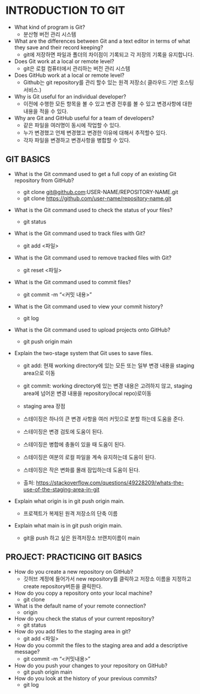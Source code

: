 # INTRODUCTION TO GIT

- What kind of program is Git?
  - 분산형 버전 관리 시스템
- What are the differences between Git and a text editor in terms of what they save and their record keeping?
  - git에 저장하면 파일과 폴더의 차이점이 기록되고 각 저장의 기록을 유지합니다.
- Does Git work at a local or remote level?
  - git은 로컬 컴퓨터에서 관리하는 버전 관리 시스템
- Does GitHub work at a local or remote level?
  - Github는 git repository를 관리 할수 있는 원격 저장소( 클라우드 기반 호스팅 서비스.)
- Why is Git useful for an individual developer?
  - 이전에 수행한 모든 항목을 볼 수 있고 변경 전후를 볼 수 있고 변경사항에 대한 내용을 적을 수 있다.
- Why are Git and GitHub useful for a team of developers?
  - 같은 파일을 여러명이 동시에 작업할 수 있다.
  - 누가 변경했고 언제 변경했고 변경한 이유에 대해서 추적할수 있다.
  - 각자 파일을 변경하고 변경사항을 병합할 수 있다.

## GIT BASICS

- What is the Git command used to get a full copy of an existing Git repository from GitHub?
  - git clone git@github.com:USER-NAME/REPOSITORY-NAME.git
  - git clone https://github.com/user-name/repository-name.git
- What is the Git command used to check the status of your files?
  - git status
- What is the Git command used to track files with Git?
  - git add <파일>
- What is the Git command used to remove tracked files with Git?
  - git reset <파일>
- What is the Git command used to commit files?
  - git commit -m “<커밋 내용>”
- What is the Git command used to view your commit history?
  - git log
- What is the Git command used to upload projects onto GitHub?
  - git push origin main
- Explain the two-stage system that Git uses to save files.

  - git add: 현재 working directory에 있는 모든 또는 일부 변경 내용을 staging area으로 이동
  - git commit: working directory에 있는 변경 내용은 고려하지 않고, staging area에 넘어온 변경 내용을 repository(local repo)로이동

  - staging area 장점
  - 스테이징은 하나의 큰 변경 사항을 여러 커밋으로 분할 하는데 도움을 준다.
  - 스테이징은 변경 검토에 도움이 된다.
  - 스테이징은 병합에 충돌이 있을 때 도움이 된다.
  - 스테이징은 여분의 로컬 파일을 계속 유지하는데 도움이 된다.
  - 스테이징은 작은 변화를 몰래 잠입하는데 도움이 된다.
  - 출처: https://stackoverflow.com/questions/49228209/whats-the-use-of-the-staging-area-in-git

- Explain what origin is in git push origin main.
  - 프로젝트가 복제된 원격 저장소의 단축 이름
- Explain what main is in git push origin main.
  - git을 push 하고 싶은 원격저장소 브랜치이름이 main

## PROJECT: PRACTICING GIT BASICS

- How do you create a new repository on GitHub?
  - 깃허브 계정에 들어가서 new repository를 클릭하고 저장소 이름을 지정하고 create repository버튼을 클릭한다.
- How do you copy a repository onto your local machine?
  - git clone <SSH>
- What is the default name of your remote connection?
  - origin
- How do you check the status of your current repository?
  - git status
- How do you add files to the staging area in git?
  - git add <파일>
- How do you commit the files to the staging area and add a descriptive message?
  - git commit -m “<커밋내용>”
- How do you push your changes to your repository on GitHub?
  - git push origin main
- How do you look at the history of your previous commits?
  - git log
